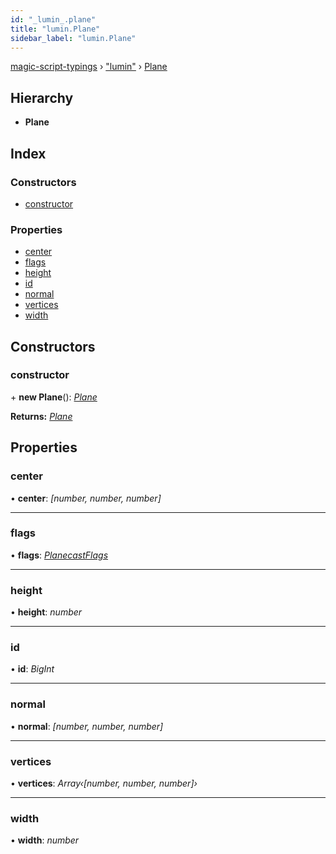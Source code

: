 ```yaml
---
id: "_lumin_.plane"
title: "lumin.Plane"
sidebar_label: "lumin.Plane"
---
```


[magic-script-typings](../index.md) › [&quot;lumin&quot;](../modules/_lumin_.md) › [Plane](_lumin_.plane.md)

## Hierarchy

* **Plane**

## Index

### Constructors

* [constructor](_lumin_.plane.md#constructor)

### Properties

* [center](_lumin_.plane.md#center)
* [flags](_lumin_.plane.md#flags)
* [height](_lumin_.plane.md#height)
* [id](_lumin_.plane.md#id)
* [normal](_lumin_.plane.md#normal)
* [vertices](_lumin_.plane.md#vertices)
* [width](_lumin_.plane.md#width)

## Constructors

###  constructor

\+ **new Plane**(): *[Plane](_lumin_.plane.md)*

**Returns:** *[Plane](_lumin_.plane.md)*

## Properties

###  center

• **center**: *[number, number, number]*

___

###  flags

• **flags**: *[PlanecastFlags](../enums/_lumin_.planecastflags.md)*

___

###  height

• **height**: *number*

___

###  id

• **id**: *BigInt*

___

###  normal

• **normal**: *[number, number, number]*

___

###  vertices

• **vertices**: *Array‹[number, number, number]›*

___

###  width

• **width**: *number*